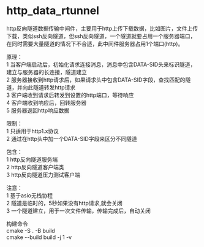 # http_data_rtunnel
http反向隧道数据传输中间件，主要用于http上传下载数据，比如图片，文件上传下载，类似ssh反向隧道，但ssh反向隧道，一个隧道就要占用一个服务器端口，在同时需要大量隧道的情况下不合适，此中间件服务器占用1个端口(http)。  

原理：  
1 当客户端启动后，初始化请求连接消息，消息中包含DATA-SID头来标识隧道，建立与服务器的长连接，隧道建立  
2 服务器接收到http请求后，如果请求头中包含DATA-SID字段，查找匹配的隧道，并向此隧道转发http请求  
3 客户端收到请求后转发到设置的http端口，等待响应  
4 客户端收到响应后，回转服务器  
5 服务器返回http响应数据  
  
限制：  
1 只适用于http1.x协议  
2 通过在http头中加一个DATA-SID字段来区分不同隧道  
  
包含：  
1 http反向隧道服务端  
2 http反向隧道客户端类  
3 http反向隧道压力测试客户端  
  
注意：  
1 基于asio无栈协程   
2 隧道是临时的，5秒如果没有http请求,就会关闭  
3 一个隧道建立，用于一次文件传输，传输完成后，自动关闭  
  
构建命令  
cmake -S . -B build  
cmake --build build -j 1 -v  
